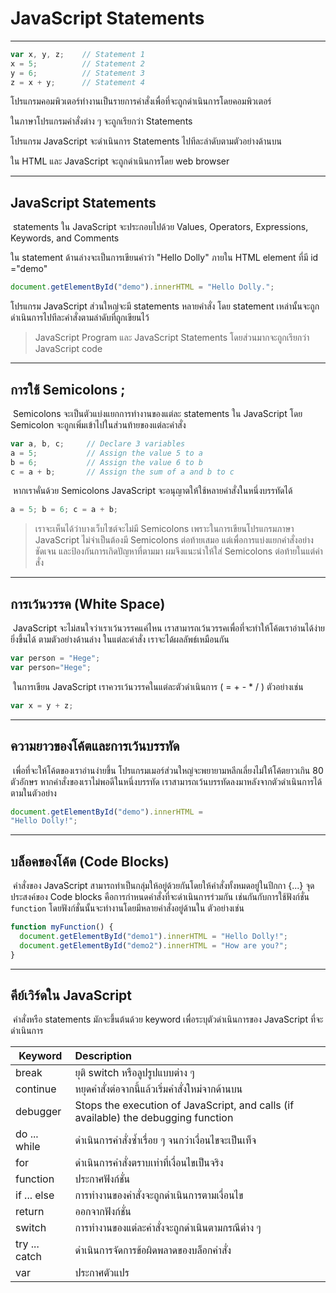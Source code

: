 # JavaScript Statements

---

```js
var x, y, z;    // Statement 1
x = 5;          // Statement 2
y = 6;          // Statement 3
z = x + y;      // Statement 4
```

โปรแกรมคอมพิวเตอร์ทำงานเป็นรายการคำสั่งเพื่อที่จะถูกดำเนินการโดยคอมพิวเตอร์

ในภาษาโปรแกรมคำสั่งต่าง ๆ จะถูกเรียกว่า Statements

โปรแกรม JavaScript จะดำเนินการ Statements ไปทีละลำดับตามตัวอย่างด้านบน

ใน HTML และ JavaScript จะถูกดำเนินการโดย web browser

----

## JavaScript Statements

​	statements ใน JavaScript จะประกอบไปด้วย Values, Operators, Expressions, Keywords, and Comments

ใน statement ด้านล่างจะเป็นการเขียนคำว่า "Hello Dolly" ภายใน HTML element ที่มี id ="demo"

```js
document.getElementById("demo").innerHTML = "Hello Dolly.";
```

โปรแกรม JavaScript ส่วนใหญ่จะมี statements หลายคำสั่ง โดย statement เหล่านั้นจะถูกดำเนินการไปทีละคำสั่งตามลำดับที่ถูกเขียนไว้

> JavaScript Program และ JavaScript Statements โดยส่วนมากจะถูกเรียกว่า JavaScript code

---

## การใช้ Semicolons ;

​	Semicolons จะเป็นตัวแบ่งแยกการทำงานของแต่ละ statements ใน JavaScript โดย Semicolon จะถูกเพิ่มเข้าไปในส่วนท้ายของแต่ละคำสั่ง

```js
var a, b, c;     // Declare 3 variables
a = 5;           // Assign the value 5 to a
b = 6;           // Assign the value 6 to b
c = a + b;       // Assign the sum of a and b to c
```

​	หากเราคั่นด้วย Semicolons JavaScript จะอนุญาตให้ใช้หลายคำสั่งในหนึ่งบรรทัดได้

 ```js
a = 5; b = 6; c = a + b;
 ```

> เราจะเห็นได้ว่าบางเว็บไซต์จะไม่มี Semicolons เพราะในการเขียนโปรแกรมภาษา JavaScript ไม่จำเป็นต้องมี Semicolons ต่อท้ายเสมอ แต่เพื่อการแบ่งแยกคำสั่งอย่างชัดเจน และป้องกันการเกิดปัญหาที่ตามมา ผมจึงแนะนำให้ใส่ Semicolons ต่อท้ายในแต่คำสั่ง

---

## การเว้นวรรค (White Space)

​	JavaScript จะไม่สนใจว่าเราเว้นวรรคแค่ไหน เราสามารถเว้นวรรคเพื่อที่จะทำให้โค้ตเราอ่านได้ง่ายยิ่งขึ้นได้ ตามตัวอย่างด้านล่าง ในแต่ละคำสั่ง เราจะได้ผลลัพธ์เหมือนกัน

```js
var person = "Hege";
var person="Hege";
```

​	ในการเขียน JavaScript เราควรเว้นวรรคในแต่ละตัวดำเนินการ ( = + - * / ) ตัวอย่างเช่น

```js
var x = y + z;
```

---

## ความยาวของโค้ตและการเว้นบรรทัด

​	เพื่อที่จะให้โค้ตของเราอ่านง่ายขึ้น โปรแกรมเมอร์ส่วนใหญ่จะพยายามหลีกเลี่ยงไม่ให้โค้ตยาวเกิน 80 ตัวอักษร หากคำสั่งของเราไม่พอดีในหนึ่งบรรทัด เราสามารถเว้นบรรทัดลงมาหลังจากตัวดำเนินการได้ตามในตัวอย่าง

```js
document.getElementById("demo").innerHTML =
"Hello Dolly!";
```

---

## บล็อคของโค้ต (Code Blocks)

​	คำสั่งของ JavaScript สามารถทำเป็นกลุ่มให้อยู่ด้วยกันโดยให้คำสั่งทั้งหมดอยู่ในปีกกา {...} จุดประสงค์ของ Code blocks คือการกำหนดคำสั่งที่จะดำเนินการร่วมกัน เช่นกันกับการใช้ฟังก์ชั่น `function` โดยฟังก์ชั่นนั้นจะทำงานโดยมีหลายคำสั่งอยู่ด้านใน ตัวอย่างเช่น

```js
function myFunction() {
  document.getElementById("demo1").innerHTML = "Hello Dolly!";
  document.getElementById("demo2").innerHTML = "How are you?";
}
```

---

## คีย์เวิร์ดใน JavaScript

​	คำสั่งหรือ statements มักจะขึ้นต้นด้วย keyword เพื่อระบุตัวดำเนินการของ JavaScript ที่จะดำเนินการ

| Keyword       | Description                                                  |
| ------------- | :----------------------------------------------------------- |
| break         | ยุติ switch หรือลูปรูปแบบต่าง ๆ                                    |
| continue      | หยุดคำสั่งต่อจากนี้แล้วเริ่มคำสั่งใหม่จากด้านบน                           |
| debugger      | Stops the execution of JavaScript, and calls (if available) the debugging function |
| do ... while  | ดำเนินการคำสั่งซ้ำเรื่อย ๆ จนกว่าเงื่อนไขจะเป็นเท็จ                     |
| for           | ดำเนินการคำสั่งตราบเท่าที่เงื่อนไขเป็นจริง                             |
| function      | ประกาศฟังก์ชั่น                                                  |
| if ... else   | การทำงานของคำสั่งจะถูกดำเนินการตามเงื่อนไข                         |
| return        | ออกจากฟังก์ชั่น                                                  |
| switch        | การทำงานของแต่ละคำสั่งจะถูกดำเนินตามกรณีต่าง ๆ                      |
| try ... catch | ดำเนินการจัดการข้อผิดพลาดของบล็อกคำสั่ง                             |
| var           | ประกาศตัวแปร                                                  |